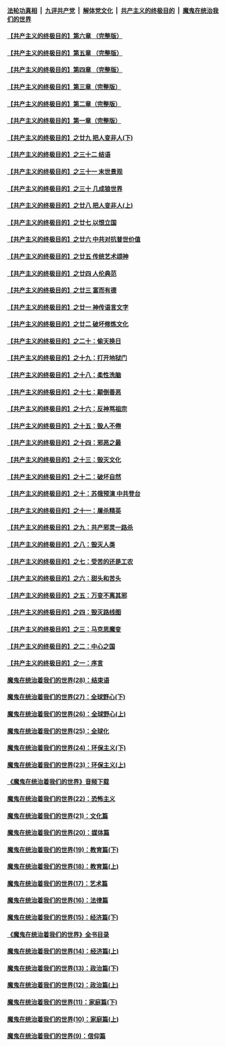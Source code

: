 ####  [法轮功真相](../../../../basic/blob/master/README.md?t=03261631) &nbsp;|&nbsp; [九评共产党](../../../../9ping.md/blob/master/README.md?t=03261631) &nbsp;|&nbsp; [解体党文化](../../../../jtdwh.md/blob/master/README.md?t=03261631)  &nbsp;|&nbsp; [共产主义的终极目的](../../../../gczydzjmd.md/blob/master/README.md?t=03261631) &nbsp;|&nbsp; [魔鬼在统治我们的世界](../../../../mgztzwmdsj.md/blob/master/README.md?t=03261631) 

#### [【共产主义的终极目的】第六章 （完整版）](../pages/nsc422/n11428913.md?t=03261631) 

#### [【共产主义的终极目的】第五章 （完整版）](../pages/nsc422/n11428912.md?t=03261631) 

#### [【共产主义的终极目的】第四章 （完整版）](../pages/nsc422/n11428907.md?t=03261631) 

#### [【共产主义的终极目的】第三章（完整版）](../pages/nsc422/n11428848.md?t=03261631) 

#### [【共产主义的终极目的】第二章（完整版）](../pages/nsc422/n11428831.md?t=03261631) 

#### [【共产主义的终极目的】第一章（完整版）](../pages/nsc422/n11417651.md?t=03261631) 

#### [【共产主义的终极目的】之廿九 把人变非人(下)](../pages/nsc422/n11344140.md?t=03261631) 

#### [【共产主义的终极目的】之三十二 结语](../pages/nsc422/n11360535.md?t=03261631) 

#### [【共产主义的终极目的】之三十一 末世景观](../pages/nsc422/n11351129.md?t=03261631) 

#### [【共产主义的终极目的】之三十 几成狼世界](../pages/nsc422/n11348280.md?t=03261631) 

#### [【共产主义的终极目的】之廿八 把人变非人(上)](../pages/nsc422/n11340492.md?t=03261631) 

#### [【共产主义的终极目的】之廿七 以恨立国](../pages/nsc422/n11336944.md?t=03261631) 

#### [【共产主义的终极目的】之廿六 中共对抗普世价值](../pages/nsc422/n11324785.md?t=03261631) 

#### [【共产主义的终极目的】之廿五 传统艺术颂神](../pages/nsc422/n11296396.md?t=03261631) 

#### [【共产主义的终极目的】之廿四 人伦典范](../pages/nsc422/n11296397.md?t=03261631) 

#### [【共产主义的终极目的】之廿三 富而有德](../pages/nsc422/n11283598.md?t=03261631) 

#### [【共产主义的终极目的】之廿一 神传语言文字](../pages/nsc422/n11263265.md?t=03261631) 

#### [【共产主义的终极目的】之廿二 破坏修炼文化](../pages/nsc422/n11245728.md?t=03261631) 

#### [【共产主义的终极目的】之二十：偷天换日](../pages/nsc422/n11238846.md?t=03261631) 

#### [【共产主义的终极目的】之十九：打开地狱门](../pages/nsc422/n11206376.md?t=03261631) 

#### [【共产主义的终极目的】之十八：柔性洗脑](../pages/nsc422/n11199994.md?t=03261631) 

#### [【共产主义的终极目的】之十七：颠倒善恶](../pages/nsc422/n11179782.md?t=03261631) 

#### [【共产主义的终极目的】之十六：反神骂祖宗](../pages/nsc422/n11166798.md?t=03261631) 

#### [【共产主义的终极目的】之十五：毁人不倦](../pages/nsc422/n11166792.md?t=03261631) 

#### [【共产主义的终极目的】之十四：邪恶之最](../pages/nsc422/n11150249.md?t=03261631) 

#### [【共产主义的终极目的】之十三：毁灭文化](../pages/nsc422/n11135227.md?t=03261631) 

#### [【共产主义的终极目的】之十二：破坏自然](../pages/nsc422/n11135214.md?t=03261631) 

#### [【共产主义的终极目的】之十：苏俄预演 中共登台](../pages/nsc422/n11118424.md?t=03261631) 

#### [【共产主义的终极目的】之十一：屠杀精英](../pages/nsc422/n11118442.md?t=03261631) 

#### [【共产主义的终极目的】之九：共产邪灵一路杀](../pages/nsc422/n11114139.md?t=03261631) 

#### [【共产主义的终极目的】之八：毁灭人类](../pages/nsc422/n11108503.md?t=03261631) 

#### [【共产主义的终极目的】之七：受苦的还是工农](../pages/nsc422/n11101809.md?t=03261631) 

#### [【共产主义的终极目的】之六：甜头和苦头](../pages/nsc422/n11096971.md?t=03261631) 

#### [【共产主义的终极目的】之五：万变不离其邪](../pages/nsc422/n11091285.md?t=03261631) 

#### [【共产主义的终极目的】之四：毁灭路线图](../pages/nsc422/n11086284.md?t=03261631) 

#### [【共产主义的终极目的】之三：马克思魔变](../pages/nsc422/n11061941.md?t=03261631) 

#### [【共产主义的终极目的】之二：中心之国](../pages/nsc422/n11047728.md?t=03261631) 

#### [【共产主义的终极目的】之一：序言](../pages/nsc422/n11086077.md?t=03261631) 

#### [魔鬼在统治着我们的世界(28)：结束语](../pages/nsc422/n10936246.md?t=03261631) 

#### [魔鬼在统治着我们的世界(27)：全球野心(下)](../pages/nsc422/n10928319.md?t=03261631) 

#### [魔鬼在统治着我们的世界(26)：全球野心(上)](../pages/nsc422/n10900318.md?t=03261631) 

#### [魔鬼在统治着我们的世界(25)：全球化](../pages/nsc422/n10788205.md?t=03261631) 

#### [魔鬼在统治着我们的世界(24)：环保主义(下)](../pages/nsc422/n10695307.md?t=03261631) 

#### [魔鬼在统治着我们的世界(23)：环保主义(上)](../pages/nsc422/n10688613.md?t=03261631) 

#### [《魔鬼在统治着我们的世界》音频下载](../pages/nsc422/n10635553.md?t=03261631) 

#### [魔鬼在统治着我们的世界(22)：恐怖主义](../pages/nsc422/n10614727.md?t=03261631) 

#### [魔鬼在统治着我们的世界(21)：文化篇](../pages/nsc422/n10597706.md?t=03261631) 

#### [魔鬼在统治着我们的世界(20)：媒体篇](../pages/nsc422/n10586579.md?t=03261631) 

#### [魔鬼在统治着我们的世界(19)：教育篇(下)](../pages/nsc422/n10564808.md?t=03261631) 

#### [魔鬼在统治着我们的世界(18)：教育篇(上)](../pages/nsc422/n10526970.md?t=03261631) 

#### [魔鬼在统治着我们的世界(17)：艺术篇](../pages/nsc422/n10499093.md?t=03261631) 

#### [魔鬼在统治着我们的世界(16)：法律篇](../pages/nsc422/n10485969.md?t=03261631) 

#### [魔鬼在统治着我们的世界(15)：经济篇(下)](../pages/nsc422/n10469975.md?t=03261631) 

#### [《魔鬼在统治着我们的世界》全书目录](../pages/nsc422/n10464261.md?t=03261631) 

#### [魔鬼在统治着我们的世界(14)：经济篇(上)](../pages/nsc422/n10457370.md?t=03261631) 

#### [魔鬼在统治着我们的世界(13)：政治篇(下)](../pages/nsc422/n10448270.md?t=03261631) 

#### [魔鬼在统治着我们的世界(12)：政治篇(上)](../pages/nsc422/n10444576.md?t=03261631) 

#### [魔鬼在统治着我们的世界(11)：家庭篇(下)](../pages/nsc422/n10440961.md?t=03261631) 

#### [魔鬼在统治着我们的世界(10)：家庭篇(上)](../pages/nsc422/n10435448.md?t=03261631) 

#### [魔鬼在统治着我们的世界(9)：信仰篇](../pages/nsc422/n10432159.md?t=03261631) 


